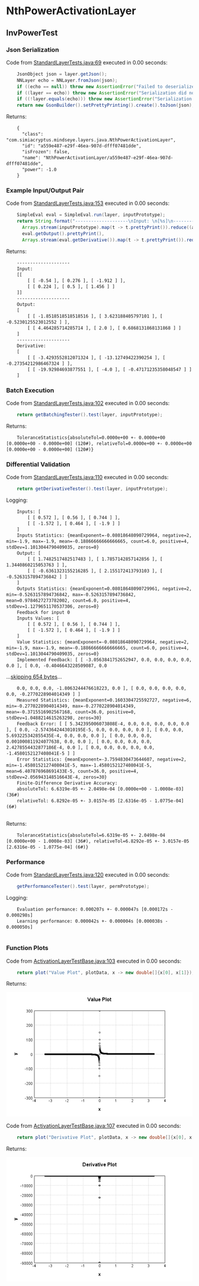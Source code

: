 # NthPowerActivationLayer
## InvPowerTest
### Json Serialization
Code from [StandardLayerTests.java:69](../../../../../../../../src/main/java/com/simiacryptus/mindseye/test/StandardLayerTests.java#L69) executed in 0.00 seconds: 
```java
    JsonObject json = layer.getJson();
    NNLayer echo = NNLayer.fromJson(json);
    if ((echo == null)) throw new AssertionError("Failed to deserialize");
    if ((layer == echo)) throw new AssertionError("Serialization did not copy");
    if ((!layer.equals(echo))) throw new AssertionError("Serialization not equal");
    return new GsonBuilder().setPrettyPrinting().create().toJson(json);
```

Returns: 

```
    {
      "class": "com.simiacryptus.mindseye.layers.java.NthPowerActivationLayer",
      "id": "a559e487-e29f-46ea-907d-dfff07481dde",
      "isFrozen": false,
      "name": "NthPowerActivationLayer/a559e487-e29f-46ea-907d-dfff07481dde",
      "power": -1.0
    }
```



### Example Input/Output Pair
Code from [StandardLayerTests.java:153](../../../../../../../../src/main/java/com/simiacryptus/mindseye/test/StandardLayerTests.java#L153) executed in 0.00 seconds: 
```java
    SimpleEval eval = SimpleEval.run(layer, inputPrototype);
    return String.format("--------------------\nInput: \n[%s]\n--------------------\nOutput: \n%s\n--------------------\nDerivative: \n%s",
      Arrays.stream(inputPrototype).map(t -> t.prettyPrint()).reduce((a, b) -> a + ",\n" + b).get(),
      eval.getOutput().prettyPrint(),
      Arrays.stream(eval.getDerivative()).map(t -> t.prettyPrint()).reduce((a, b) -> a + ",\n" + b).get());
```

Returns: 

```
    --------------------
    Input: 
    [[
    	[ [ -0.54 ], [ 0.276 ], [ -1.912 ] ],
    	[ [ 0.224 ], [ 0.5 ], [ 1.456 ] ]
    ]]
    --------------------
    Output: 
    [
    	[ [ -1.8518518518518516 ], [ 3.623188405797101 ], [ -0.5230125523012552 ] ],
    	[ [ 4.464285714285714 ], [ 2.0 ], [ 0.6868131868131868 ] ]
    ]
    --------------------
    Derivative: 
    [
    	[ [ -3.4293552812071324 ], [ -13.12749422390254 ], [ -0.27354212986467324 ] ],
    	[ [ -19.92984693877551 ], [ -4.0 ], [ -0.47171235358048547 ] ]
    ]
```



### Batch Execution
Code from [StandardLayerTests.java:102](../../../../../../../../src/main/java/com/simiacryptus/mindseye/test/StandardLayerTests.java#L102) executed in 0.00 seconds: 
```java
    return getBatchingTester().test(layer, inputPrototype);
```

Returns: 

```
    ToleranceStatistics{absoluteTol=0.0000e+00 +- 0.0000e+00 [0.0000e+00 - 0.0000e+00] (120#), relativeTol=0.0000e+00 +- 0.0000e+00 [0.0000e+00 - 0.0000e+00] (120#)}
```



### Differential Validation
Code from [StandardLayerTests.java:110](../../../../../../../../src/main/java/com/simiacryptus/mindseye/test/StandardLayerTests.java#L110) executed in 0.00 seconds: 
```java
    return getDerivativeTester().test(layer, inputPrototype);
```
Logging: 
```
    Inputs: [
    	[ [ 0.572 ], [ 0.56 ], [ 0.744 ] ],
    	[ [ -1.572 ], [ 0.464 ], [ -1.9 ] ]
    ]
    Inputs Statistics: {meanExponent=-0.08018648090729964, negative=2, min=-1.9, max=-1.9, mean=-0.18866666666666665, count=6.0, positive=4, stdDev=1.1013044790409035, zeros=0}
    Output: [
    	[ [ 1.7482517482517483 ], [ 1.7857142857142856 ], [ 1.3440860215053763 ] ],
    	[ [ -0.6361323155216285 ], [ 2.155172413793103 ], [ -0.5263157894736842 ] ]
    ]
    Outputs Statistics: {meanExponent=0.08018648090729961, negative=2, min=-0.5263157894736842, max=-0.5263157894736842, mean=0.9784627273782002, count=6.0, positive=4, stdDev=1.1279651170537306, zeros=0}
    Feedback for input 0
    Inputs Values: [
    	[ [ 0.572 ], [ 0.56 ], [ 0.744 ] ],
    	[ [ -1.572 ], [ 0.464 ], [ -1.9 ] ]
    ]
    Value Statistics: {meanExponent=-0.08018648090729964, negative=2, min=-1.9, max=-1.9, mean=-0.18866666666666665, count=6.0, positive=4, stdDev=1.1013044790409035, zeros=0}
    Implemented Feedback: [ [ -3.0563841752652947, 0.0, 0.0, 0.0, 0.0, 0.0 ], [ 0.0, -0.4046643228509087, 0.0
```
...[skipping 654 bytes](etc/89.txt)...
```
    0.0, 0.0, 0.0, -1.8063244476618223, 0.0 ], [ 0.0, 0.0, 0.0, 0.0, 0.0, -0.2770228904014349 ] ]
    Measured Statistics: {meanExponent=0.1603304725592727, negative=6, min=-0.2770228904014349, max=-0.2770228904014349, mean=-0.3715516902567168, count=36.0, positive=0, stdDev=1.0488214615263298, zeros=30}
    Feedback Error: [ [ 5.342395006073808E-4, 0.0, 0.0, 0.0, 0.0, 0.0 ], [ 0.0, -2.5743642443010195E-5, 0.0, 0.0, 0.0, 0.0 ], [ 0.0, 0.0, 5.693225342855435E-4, 0.0, 0.0, 0.0 ], [ 0.0, 0.0, 0.0, 0.001000811924077638, 0.0, 0.0 ], [ 0.0, 0.0, 0.0, 0.0, 2.4278554432877186E-4, 0.0 ], [ 0.0, 0.0, 0.0, 0.0, 0.0, -1.4580152127408041E-5 ] ]
    Error Statistics: {meanExponent=-3.7594830473644607, negative=2, min=-1.4580152127408041E-5, max=-1.4580152127408041E-5, mean=6.407876968691433E-5, count=36.0, positive=4, stdDev=2.056943148516643E-4, zeros=30}
    Finite-Difference Derivative Accuracy:
    absoluteTol: 6.6319e-05 +- 2.0498e-04 [0.0000e+00 - 1.0008e-03] (36#)
    relativeTol: 6.8292e-05 +- 3.0157e-05 [2.6316e-05 - 1.0775e-04] (6#)
    
```

Returns: 

```
    ToleranceStatistics{absoluteTol=6.6319e-05 +- 2.0498e-04 [0.0000e+00 - 1.0008e-03] (36#), relativeTol=6.8292e-05 +- 3.0157e-05 [2.6316e-05 - 1.0775e-04] (6#)}
```



### Performance
Code from [StandardLayerTests.java:120](../../../../../../../../src/main/java/com/simiacryptus/mindseye/test/StandardLayerTests.java#L120) executed in 0.00 seconds: 
```java
    getPerformanceTester().test(layer, permPrototype);
```
Logging: 
```
    Evaluation performance: 0.000207s +- 0.000047s [0.000172s - 0.000298s]
    Learning performance: 0.000042s +- 0.000004s [0.000038s - 0.000050s]
    
```

### Function Plots
Code from [ActivationLayerTestBase.java:103](../../../../../../../../src/test/java/com/simiacryptus/mindseye/layers/java/ActivationLayerTestBase.java#L103) executed in 0.00 seconds: 
```java
    return plot("Value Plot", plotData, x -> new double[]{x[0], x[1]});
```

Returns: 

![Result](etc/test.30.png)



Code from [ActivationLayerTestBase.java:107](../../../../../../../../src/test/java/com/simiacryptus/mindseye/layers/java/ActivationLayerTestBase.java#L107) executed in 0.00 seconds: 
```java
    return plot("Derivative Plot", plotData, x -> new double[]{x[0], x[2]});
```

Returns: 

![Result](etc/test.31.png)




